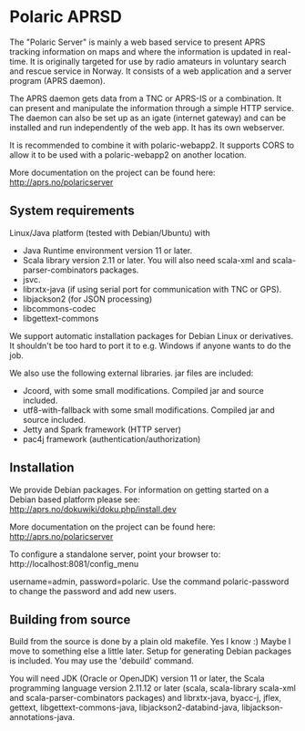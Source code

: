 # Polaric APRSD

The "Polaric Server" is mainly a web based service to present APRS tracking information on maps and where 
the information is updated in real-time. It is originally targeted for use by radio amateurs in voluntary 
search and rescue service in Norway. It consists of a web application and a server 
program (APRS daemon). 
 
The APRS daemon gets data from a TNC or APRS-IS or a combination. It can present 
and manipulate the information through a simple HTTP service. The daemon can 
also be set up as an igate (internet gateway) and can be installed and run independently 
of the web app. It has its own webserver. 

It is recommended to combine it with polaric-webapp2. It supports CORS to allow it to be used 
with a polaric-webapp2 on another location.

More documentation on the project can be found here: 
http://aprs.no/polaricserver

## System requirements

Linux/Java platform (tested with Debian/Ubuntu) with
* Java Runtime environment version 11 or later. 
* Scala library version 2.11 or later. You will also need scala-xml
  and scala-parser-combinators packages.
* jsvc.
* librxtx-java (if using serial port for communication with TNC or GPS).
* libjackson2 (for JSON processing)
* libcommons-codec
* libgettext-commons

We support automatic installation packages for Debian Linux or derivatives. 
It shouldn't be too hard to port it to e.g. Windows if anyone wants to do the job. 

We also use the following external libraries. jar files are included: 
* Jcoord, with some small modifications. Compiled jar and source included.
* utf8-with-fallback with some small modifications. Compiled jar and source included. 
* Jetty and Spark framework (HTTP server)
* pac4j framework (authentication/authorization)


## Installation

We provide Debian packages. For information on getting started on a Debian based platform please 
see: http://aprs.no/dokuwiki/doku.php/install.dev

More documentation on the project can be found here: 
http://aprs.no/polaricserver

To configure a standalone server, point your browser to: 
http://localhost:8081/config_menu

username=admin, password=polaric. Use the command polaric-password
to change the password and add new users. 

## Building from source 

Build from the source is done by a plain old makefile. Yes I know :)
Maybe I move to something else a little later. Setup for generating Debian
packages is included. You may use the 'debuild' command.

You will need JDK (Oracle or OpenJDK) version 11 or later, the Scala
programming language version 2.11.12 or later (scala, scala-library scala-xml
and scala-parser-combinators packages) and librxtx-java, byacc-j, jflex, gettext, libgettext-commons-java, libjackson2-databind-java, libjackson-annotations-java.

